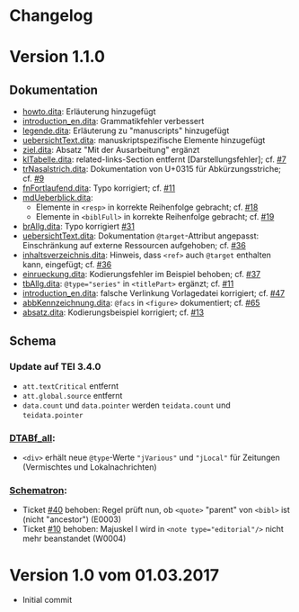 Changelog
===

# Version 1.1.0
## Dokumentation 
* [howto.dita](documentation/howto.dita): Erläuterung hinzugefügt
* [introduction_en.dita](documentation/introduction_en.dita): Grammatikfehler verbessert
* [legende.dita](documentation/legende.dita): Erläuterung zu "manuscripts" hinzugefügt
* [uebersichtText.dita](documentation/uebersichtText.dita): manuskriptspezifische Elemente hinzugefügt
* [ziel.dita](documentation/ziel.dita): Absatz "Mit der Ausarbeitung" ergänzt 
* [klTabelle.dita](documentation/klTabelle.dita): related-links-Section entfernt [Darstellungsfehler]; cf. [#7](../../issues/7)
* [trNasalstrich.dita](documentation/trNasalstrich.dita): Dokumentation von U+0315 für Abkürzungsstriche; cf. [#9](../../issues/9)
* [fnFortlaufend.dita](documentation/fnFortlaufend.dita): Typo korrigiert; cf. [#11](../../issues/11)
* [mdUeberblick.dita](documentation/mdUeberblick.dita):
    * Elemente in `<resp>` in korrekte Reihenfolge gebracht; cf. [#18](../../issues/18)
    * Elemente in `<biblFull>` in korrekte Reihenfolge gebracht; cf. [#19](../../issues/19)
* [brAllg.dita](documentation/brAllg.dita): Typo korrigiert [#31](../../issues/31)
* [uebersichtText.dita](documentation/uebersichtText.dita): Dokumentation `@target`-Attribut angepasst: Einschränkung auf externe Ressourcen aufgehoben; cf. [#36](../../issues/36)
* [inhaltsverzeichnis.dita](documentation/inhaltsverzeichnis.dita): Hinweis, dass `<ref>` auch `@target` enthalten kann, eingefügt; cf. [#36](../../issues/36)
* [einrueckung.dita](documentation/einrueckung.dita): Kodierungsfehler im Beispiel behoben; cf. [#37](../../issues/37)
* [tbAllg.dita](documentation/tbAllg.dita): `@type="series"` in `<titlePart>` ergänzt; cf. [#11](../../issues/46)
* [introduction_en.dita](documentation/introduction_en.dita): falsche Verlinkung Vorlagedatei korrigiert; cf. [#47](../../issues/47)
* [abbKennzeichnung.dita](documentation/abbKennzeichnung.dita): `@facs` in `<figure>` dokumentiert; cf. [#65](../../issues/65)
* [absatz.dita](documentation/absatz.dita): Kodierungsbeispiel korrigiert; cf. [#13](../../issues/13) 

## Schema
### Update auf TEI 3.4.0
* `att.textCritical` entfernt
* `att.global.source` entfernt
* `data.count` und `data.pointer` werden `teidata.count` und `teidata.pointer`

### [DTABf_all](schema/basisformat_all.odd):
* `<div>` erhält neue `@type`-Werte `"jVarious"` und `"jLocal"` für Zeitungen (Vermischtes und Lokalnachrichten)

### [Schematron](schema/schematron):
* Ticket [#40](../../issues/40) behoben: Regel prüft nun, ob `<quote>` "parent" von `<bibl>` ist (nicht "ancestor") (E0003)
* Ticket [#10](../../issues/10) behoben: Majuskel I wird in `<note type="editorial"/>` nicht mehr beanstandet (W0004)


# Version 1.0 vom 01.03.2017
* Initial commit